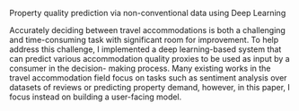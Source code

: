 Property quality prediction via non-conventional data using Deep Learning

Accurately deciding between travel accommodations is both a challenging and
time-consuming task with significant room for improvement. To help address this
challenge, I implemented a deep learning-based system that can predict various
accommodation quality proxies to be used as input by a consumer in the decision-
making process. Many existing works in the travel accommodation field focus on
tasks such as sentiment analysis over datasets of reviews or predicting property
demand, however, in this paper, I focus instead on building a user-facing model.

